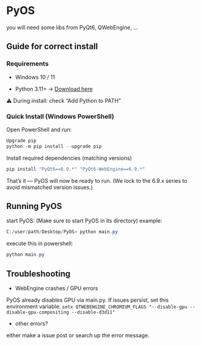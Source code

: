 # PyOS

you will need some libs from PyQt6, QWebEngine, ...

## Guide for correct install

### Requirements

- Windows 10 / 11

- Python 3.11+ -> [Download here](https://www.python.org)
  
⚠️ During install: check “Add Python
to PATH”


### Quick Install (Windows PowerShell)

Open PowerShell and run:
```powershell
Upgrade pip
python -m pip install --upgrade pip
```
Install required dependencies (matching versions)
```powershell
pip install "PyQt6==6.9.*" "PyQt6-WebEngine==6.9.*"
```
That’s it — PyOS will now be ready to run.
(We lock to the 6.9.x series to avoid mismatched version issues.)

## Running PyOS

start PyOS:
(Make sure to start PyOS in its directory) 
example:
```powershell
C:/user/path/Desktop/PyOS> python main.py
```
execute this in powershell:
```powershell
python main.py
```
## Troubleshooting

- WebEngine crashes / GPU errors
  
PyOS already disables GPU via main.py.
If issues persist, set this environment variable:
`
setx QTWEBENGINE_CHROMIUM_FLAGS "--disable-gpu --disable-gpu-compositing --disable-d3d11"
`

- other errors?

either make a issue post or search up the error message. 



